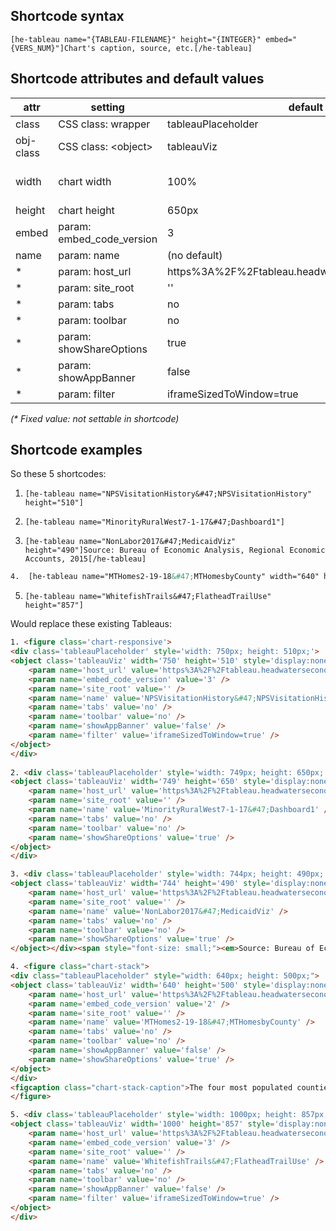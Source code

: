 ## Shortcode syntax ##
```
[he-tableau name="{TABLEAU-FILENAME}" height="{INTEGER}" embed="{VERS_NUM}"]Chart's caption, source, etc.[/he-tableau]
```

## Shortcode attributes and default values ##
| attr | setting | default | note |
| ---- | ------- | ------- | ------ |
| class | CSS class: wrapper  | tableauPlaceholder | Eg, for &lt;div&gt; |
| obj-class | CSS class: &lt;object&gt; | tableauViz | |
| width | chart width | 100% | 740px or 1000px 'widescreen' |
| height | chart height | 650px | |
| embed | param: embed_code_version | 3 |  |
| name | param: name | (no default) |  |
| * | param: host_url | https%3A%2F%2Ftableau.headwaterseconomics.org%2F | |
| * | param: site_root | '' | |
| * | param: tabs | no | |
| * | param: toolbar | no | |
| * | param: showShareOptions | true | |
| * | param: showAppBanner | false | |
| * | param: filter | iframeSizedToWindow=true | |
_(* Fixed value: not settable in shortcode)_

## Shortcode examples ##

So these 5 shortcodes:

1. ```[he-tableau name="NPSVisitationHistory&#47;NPSVisitationHistory" height="510"]```
2. ```[he-tableau name="MinorityRuralWest7-1-17&#47;Dashboard1"]```

3. ```[he-tableau name="NonLabor2017&#47;MedicaidViz" height="490"]Source: Bureau of Economic Analysis, Regional Economic Accounts, 2015[/he-tableau]```

```html
4.  [he-tableau name="MTHomes2-19-18&#47;MTHomesbyCounty" width="640" height="500" embed="2"]The four most populated counties--Gallatin County (Bozeman), Flathead County (Kalispell), Yellowstone County (Billings), and Missoula County (Missoula)--account for more than 50 percent of homes built since 2000. This <a href="https://headwaterseconomics.org/economic-development/local-studies/montana-home-construction-sortable-data">interactive table</a> sorts by county, homes built, open space lost, and other indicators.[/he-tableau]
```

5. ```[he-tableau name="WhitefishTrails&#47;FlatheadTrailUse" height="857"]```

Would replace these existing Tableaus:

```html
1. <figure class='chart-responsive'>
<div class='tableauPlaceholder' style='width: 750px; height: 510px;'>
<object class='tableauViz' width='750' height='510' style='display:none;'>
	<param name='host_url' value='https%3A%2F%2Ftableau.headwaterseconomics.org%2F' />
	<param name='embed_code_version' value='3' /> 
	<param name='site_root' value='' />
	<param name='name' value='NPSVisitationHistory&#47;NPSVisitationHistory' />
	<param name='tabs' value='no' />
	<param name='toolbar' value='no' />
	<param name='showAppBanner' value='false' />
	<param name='filter' value='iframeSizedToWindow=true' />
</object>
</div>
	
2. <div class='tableauPlaceholder' style='width: 749px; height: 650px;'>
<object class='tableauViz' width='749' height='650' style='display:none;'>
	<param name='host_url' value='https%3A%2F%2Ftableau.headwaterseconomics.org%2F' />
	<param name='site_root' value='' />
	<param name='name' value='MinorityRuralWest7-1-17&#47;Dashboard1' />
	<param name='tabs' value='no' />
	<param name='toolbar' value='no' />
	<param name='showShareOptions' value='true' />
</object>
</div>

3. <div class='tableauPlaceholder' style='width: 744px; height: 490px;'>
<object class='tableauViz' width='744' height='490' style='display:none;'>
	<param name='host_url' value='https%3A%2F%2Ftableau.headwaterseconomics.org%2F' />
	<param name='site_root' value='' />
	<param name='name' value='NonLabor2017&#47;MedicaidViz' />
	<param name='tabs' value='no' />
	<param name='toolbar' value='no' />
	<param name='showShareOptions' value='true' />
</object></div><span style="font-size: small;"><em>Source: Bureau of Economic Analysis, Regional Economic Accounts, 2015</em></span>

4. <figure class="chart-stack">
<div class="tableauPlaceholder" style="width: 640px; height: 500px;">
<object class='tableauViz' width='640' height='500' style='display:none;'>
	<param name='host_url' value='https%3A%2F%2Ftableau.headwaterseconomics.org%2F' />
	<param name='embed_code_version' value='2' />
	<param name='site_root' value='' />
	<param name='name' value='MTHomes2-19-18&#47;MTHomesbyCounty' />
	<param name='tabs' value='no' />
	<param name='toolbar' value='no' />
	<param name='showAppBanner' value='false' />
	<param name='showShareOptions' value='true' />
</object>
</div>
<figcaption class="chart-stack-caption">The four most populated counties--Gallatin County (Bozeman), Flathead County (Kalispell), Yellowstone County (Billings), and Missoula County (Missoula)--account for more than 50 percent of homes built since 2000. This <a href="https://headwaterseconomics.org/economic-development/local-studies/montana-home-construction-sortable-data">interactive table</a> sorts by county, homes built, open space lost, and other indicators.</figcaption>
</figure>

5. <div class='tableauPlaceholder' style='width: 1000px; height: 857px;'>
<object class='tableauViz' width='1000' height='857' style='display:none;'>
	<param name='host_url' value='https%3A%2F%2Ftableau.headwaterseconomics.org%2F' />
	<param name='embed_code_version' value='3' />
	<param name='site_root' value='' />
	<param name='name' value='WhitefishTrails&#47;FlatheadTrailUse' />
	<param name='tabs' value='no' />
	<param name='toolbar' value='no' />
	<param name='showAppBanner' value='false' />
	<param name='filter' value='iframeSizedToWindow=true' />
</object>
</div>

```

